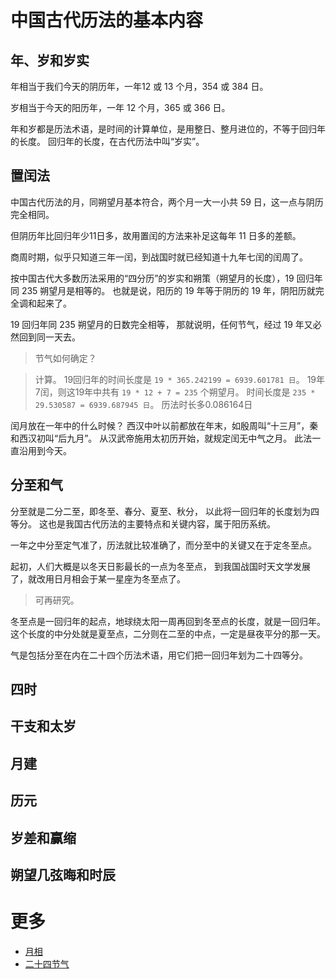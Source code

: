 # 中国古代历法的基本内容

## 年、岁和岁实

年相当于我们今天的阴历年，一年12 或 13 个月，354 或 384 日。

岁相当于今天的阳历年，一年 12 个月，365 或 366 日。

年和岁都是历法术语，是时间的计算单位，是用整日、整月进位的，不等于回归年的长度。
回归年的长度，在古代历法中叫“岁实”。

## 置闰法

中国古代历法的月，同朔望月基本符合，两个月一大一小共 59 日，这一点与阴历完全相同。

但阴历年比回归年少11日多，故用置闰的方法来补足这每年 11 日多的差额。

商周时期，似乎只知道三年一闰，到战国时就已经知道十九年七闰的闰周了。

按中国古代大多数历法采用的“四分历”的岁实和朔策（朔望月的长度），19 回归年同 235 朔望月是相等的。
也就是说，阳历的 19 年等于阴历的 19 年，阴阳历就完全调和起来了。

19 回归年同 235 朔望月的日数完全相等，
那就说明，任何节气，经过 19 年又必然回到同一天去。

> 节气如何确定？

> 计算。
19回归年的时间长度是 `19 * 365.242199 = 6939.601781 日`。
19年7闰，则这19年中共有 `19 * 12 + 7 = 235` 个朔望月。
时间长度是 `235 * 29.530587 = 6939.687945 日`。
>历法时长多0.086164日

闰月放在一年中的什么时候？
西汉中叶以前都放在年末，如殷周叫“十三月”，秦和西汉初叫“后九月”。
从汉武帝施用太初历开始，就规定闰无中气之月。
此法一直沿用到今天。

## 分至和气
分至就是二分二至，即冬至、春分、夏至、秋分，
以此将一回归年的长度划为四等分。
这也是我国古代历法的主要特点和关键内容，属于阳历系统。

一年之中分至定气准了，历法就比较准确了，而分至中的关键又在于定冬至点。

起初，人们大概是以冬天日影最长的一点为冬至点，
到我国战国时天文学发展了，就改用日月相会于某一星座为冬至点了。
>可再研究。

冬至点是一回归年的起点，地球绕太阳一周再回到冬至点的长度，就是一回归年。
这个长度的中分处就是夏至点，二分则在二至的中点，一定是昼夜平分的那一天。

气是包括分至在内在二十四个历法术语，用它们把一回归年划为二十四等分。

## 四时

## 干支和太岁

## 月建

## 历元

## 岁差和赢缩

## 朔望几弦晦和时辰


# 更多

* [月相](http://baike.baidu.com/view/152142.htm)
* [二十四节气](http://baike.baidu.com/subview/6385/13600971.htm)

